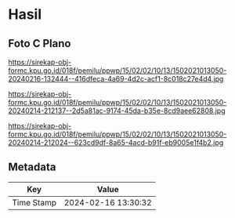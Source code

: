 # Hasil

## Foto C Plano

https://sirekap-obj-formc.kpu.go.id/018f/pemilu/ppwp/15/02/02/10/13/1502021013050-20240216-132444--416dfeca-4a69-4d2c-acf1-8c018c27e4d4.jpg

https://sirekap-obj-formc.kpu.go.id/018f/pemilu/ppwp/15/02/02/10/13/1502021013050-20240214-212137--2d5a81ac-9174-45da-b35e-8cd9aee62808.jpg

https://sirekap-obj-formc.kpu.go.id/018f/pemilu/ppwp/15/02/02/10/13/1502021013050-20240214-212024--623cd9df-8a65-4acd-b91f-eb9005e1f4b2.jpg


## Metadata

| Key        | Value               |
| ---------- | ------------------- |
| Time Stamp | 2024-02-16 13:30:32 |



